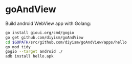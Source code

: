 # goAndView

Build android WebView app with Golang:

```bash
go install gioui.org/cmd/gogio
go get github.com/diyism/goAndView
cd $GOPATH/src/github.com/diyism/goAndView/apps/hello
go mod tidy
gogio --target android ./
adb install hello.apk
```
